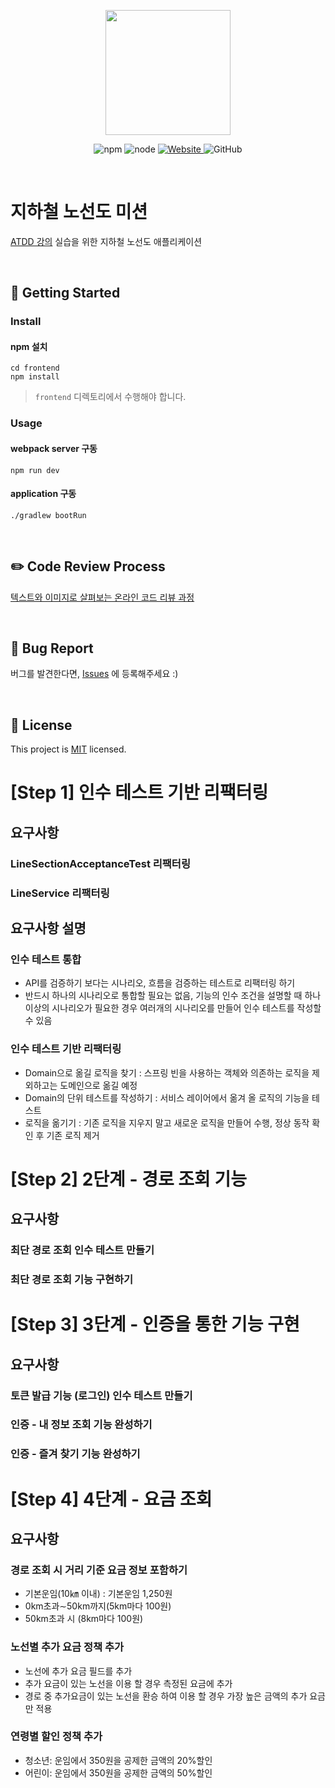 <p align="center">
    <img width="200px;" src="https://raw.githubusercontent.com/woowacourse/atdd-subway-admin-frontend/master/images/main_logo.png"/>
</p>
<p align="center">
  <img alt="npm" src="https://img.shields.io/badge/npm-%3E%3D%205.5.0-blue">
  <img alt="node" src="https://img.shields.io/badge/node-%3E%3D%209.3.0-blue">
  <a href="https://edu.nextstep.camp/c/R89PYi5H" alt="nextstep atdd">
    <img alt="Website" src="https://img.shields.io/website?url=https%3A%2F%2Fedu.nextstep.camp%2Fc%2FR89PYi5H">
  </a>
  <img alt="GitHub" src="https://img.shields.io/github/license/next-step/atdd-subway-service">
</p>

<br>

# 지하철 노선도 미션
[ATDD 강의](https://edu.nextstep.camp/c/R89PYi5H) 실습을 위한 지하철 노선도 애플리케이션

<br>

## 🚀 Getting Started

### Install
#### npm 설치
```
cd frontend
npm install
```
> `frontend` 디렉토리에서 수행해야 합니다.

### Usage
#### webpack server 구동
```
npm run dev
```
#### application 구동
```
./gradlew bootRun
```
<br>

## ✏️ Code Review Process
[텍스트와 이미지로 살펴보는 온라인 코드 리뷰 과정](https://github.com/next-step/nextstep-docs/tree/master/codereview)

<br>

## 🐞 Bug Report

버그를 발견한다면, [Issues](https://github.com/next-step/atdd-subway-service/issues) 에 등록해주세요 :)

<br>

## 📝 License

This project is [MIT](https://github.com/next-step/atdd-subway-service/blob/master/LICENSE.md) licensed.

# [Step 1] 인수 테스트 기반 리팩터링
## 요구사항
### LineSectionAcceptanceTest 리팩터링
### LineService 리팩터링

## 요구사항 설명
### 인수 테스트 통합
 - API를 검증하기 보다는 시나리오, 흐름을 검증하는 테스트로 리팩터링 하기
 - 반드시 하나의 시나리오로 통합할 필요는 없음, 기능의 인수 조건을 설명할 때 하나 이상의 시나리오가 필요한 경우 여러개의 시나리오를 만들어 인수 테스트를 작성할 수 있음
 
### 인수 테스트 기반 리팩터링
 - Domain으로 옮길 로직을 찾기 : 스프링 빈을 사용하는 객체와 의존하는 로직을 제외하고는 도메인으로 옮길 예정
 - Domain의 단위 테스트를 작성하기 : 서비스 레이어에서 옮겨 올 로직의 기능을 테스트
 - 로직을 옮기기 : 기존 로직을 지우지 말고 새로운 로직을 만들어 수행, 정상 동작 확인 후 기존 로직 제거

# [Step 2] 2단계 - 경로 조회 기능
## 요구사항
### 최단 경로 조회 인수 테스트 만들기
### 최단 경로 조회 기능 구현하기


# [Step 3] 3단계 - 인증을 통한 기능 구현
## 요구사항
### 토큰 발급 기능 (로그인) 인수 테스트 만들기
### 인증 - 내 정보 조회 기능 완성하기
### 인증 - 즐겨 찾기 기능 완성하기

# [Step 4] 4단계 - 요금 조회
## 요구사항
### 경로 조회 시 거리 기준 요금 정보 포함하기
 - 기본운임(10㎞ 이내) : 기본운임 1,250원
 - 0km초과∼50km까지(5km마다 100원)
 - 50km초과 시 (8km마다 100원)
 
### 노선별 추가 요금 정책 추가
 - 노선에 추가 요금 필드를 추가
 - 추가 요금이 있는 노선을 이용 할 경우 측정된 요금에 추가
 - 경로 중 추가요금이 있는 노선을 환승 하여 이용 할 경우 가장 높은 금액의 추가 요금만 적용
 
### 연령별 할인 정책 추가
 - 청소년: 운임에서 350원을 공제한 금액의 20%할인
 - 어린이: 운임에서 350원을 공제한 금액의 50%할인